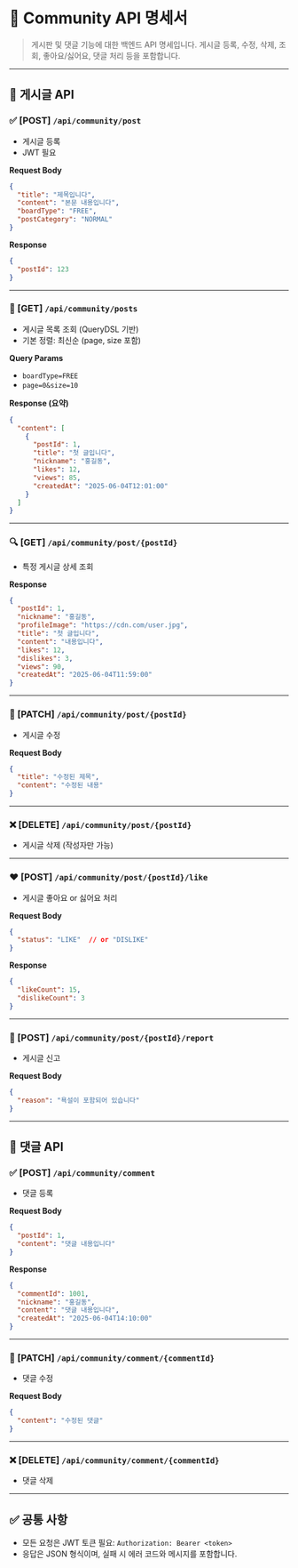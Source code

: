 # 📝 Community API 명세서

> 게시판 및 댓글 기능에 대한 백엔드 API 명세입니다.
> 게시글 등록, 수정, 삭제, 조회, 좋아요/싫어요, 댓글 처리 등을 포함합니다.

---

## 📌 게시글 API

### ✅ \[POST] `/api/community/post`

* 게시글 등록
* JWT 필요

**Request Body**

```json
{
  "title": "제목입니다",
  "content": "본문 내용입니다",
  "boardType": "FREE",
  "postCategory": "NORMAL"
}
```

**Response**

```json
{
  "postId": 123
}
```

---

### 📄 \[GET] `/api/community/posts`

* 게시글 목록 조회 (QueryDSL 기반)
* 기본 정렬: 최신순 (page, size 포함)

**Query Params**

* `boardType=FREE`
* `page=0&size=10`

**Response (요약)**

```json
{
  "content": [
    {
      "postId": 1,
      "title": "첫 글입니다",
      "nickname": "홍길동",
      "likes": 12,
      "views": 85,
      "createdAt": "2025-06-04T12:01:00"
    }
  ]
}
```

---

### 🔍 \[GET] `/api/community/post/{postId}`

* 특정 게시글 상세 조회

**Response**

```json
{
  "postId": 1,
  "nickname": "홍길동",
  "profileImage": "https://cdn.com/user.jpg",
  "title": "첫 글입니다",
  "content": "내용입니다",
  "likes": 12,
  "dislikes": 3,
  "views": 90,
  "createdAt": "2025-06-04T11:59:00"
}
```

---

### 📝 \[PATCH] `/api/community/post/{postId}`

* 게시글 수정

**Request Body**

```json
{
  "title": "수정된 제목",
  "content": "수정된 내용"
}
```

---

### ❌ \[DELETE] `/api/community/post/{postId}`

* 게시글 삭제 (작성자만 가능)

---

### ❤️ \[POST] `/api/community/post/{postId}/like`

* 게시글 좋아요 or 싫어요 처리

**Request Body**

```json
{
  "status": "LIKE"  // or "DISLIKE"
}
```

**Response**

```json
{
  "likeCount": 15,
  "dislikeCount": 3
}
```

---

### 📌 \[POST] `/api/community/post/{postId}/report`

* 게시글 신고

**Request Body**

```json
{
  "reason": "욕설이 포함되어 있습니다"
}
```

---

## 💬 댓글 API

### ✅ \[POST] `/api/community/comment`

* 댓글 등록

**Request Body**

```json
{
  "postId": 1,
  "content": "댓글 내용입니다"
}
```

**Response**

```json
{
  "commentId": 1001,
  "nickname": "홍길동",
  "content": "댓글 내용입니다",
  "createdAt": "2025-06-04T14:10:00"
}
```

---

### 📝 \[PATCH] `/api/community/comment/{commentId}`

* 댓글 수정

**Request Body**

```json
{
  "content": "수정된 댓글"
}
```

---

### ❌ \[DELETE] `/api/community/comment/{commentId}`

* 댓글 삭제

---

## ✅ 공통 사항

* 모든 요청은 JWT 토큰 필요: `Authorization: Bearer <token>`
* 응답은 JSON 형식이며, 실패 시 에러 코드와 메시지를 포함합니다.
